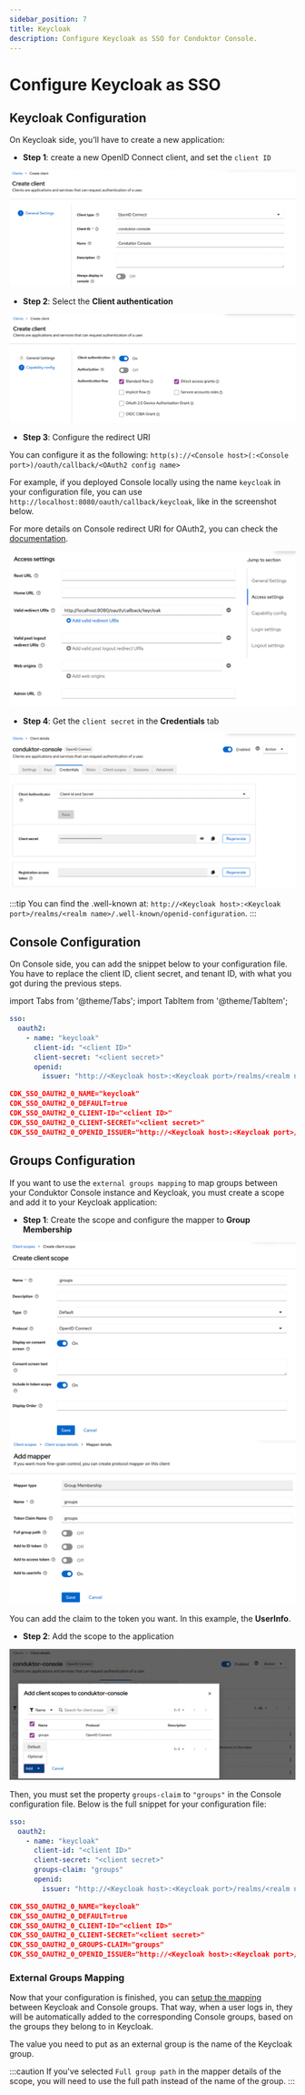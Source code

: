 ```yaml
---
sidebar_position: 7
title: Keycloak
description: Configure Keycloak as SSO for Conduktor Console.
---
```


# Configure Keycloak as SSO

## Keycloak Configuration

On Keycloak side, you'll have to create a new application:

- **Step 1**: create a new OpenID Connect client, and set the `client ID`

![](assets/keycloak-create-client.png)

- **Step 2**: Select the **Client authentication**

![](assets/keycloak-client-config.png)

- **Step 3**: Configure the redirect URI 

You can configure it as the following: `http(s)://<Console host>(:<Console port>)/oauth/callback/<OAuth2 config name>`

For example, if you deployed Console locally using the name `keycloak` in your configuration file, you can use `http://localhost:8080/oauth/callback/keycloak`, like in the screenshot below.

For more details on Console redirect URI for OAuth2, you can check the [documentation](generic-oauth2.md#more-details-on-console-external-url).

![](assets/keycloak-callback.png)

- **Step 4**: Get the `client secret` in the **Credentials** tab

![](assets/keycloak-client-secret.png)

:::tip
You can find the .well-known at: `http://<Keycloak host>:<Keycloak port>/realms/<realm name>/.well-known/openid-configuration`.
:::

## Console Configuration

On Console side, you can add the snippet below to your configuration file. You have to replace the client ID, client secret, and tenant ID, with what you got during the previous steps.

import Tabs from '@theme/Tabs'; import TabItem from '@theme/TabItem';

<Tabs>
<TabItem value="YAML  File" label="YAML File">

```yaml title="platform-config.yaml"
sso:
  oauth2:
    - name: "keycloak"
      client-id: "<client ID>"
      client-secret: "<client secret>"
      openid:
        issuer: "http://<Keycloak host>:<Keycloak port>/realms/<realm name>"
```

</TabItem>
<TabItem value="Environment Variables" label="Environment Variables">

```json title=".env"
CDK_SSO_OAUTH2_0_NAME="keycloak"
CDK_SSO_OAUTH2_0_DEFAULT=true
CDK_SSO_OAUTH2_0_CLIENT-ID="<client ID>"
CDK_SSO_OAUTH2_0_CLIENT-SECRET="<client secret>"
CDK_SSO_OAUTH2_0_OPENID_ISSUER="http://<Keycloak host>:<Keycloak port>/realms/<realm name>"
```

</TabItem>
</Tabs>

## Groups Configuration

If you want to use the `external groups mapping` to map groups between your Conduktor Console instance and Keycloak, you must create a scope and add it to your Keycloak application:

- **Step 1**: Create the scope and configure the mapper to **Group Membership**

![](assets/keycloak-scope.png)
![](assets/keycloak-scope-mapper.png)

You can add the claim to the token you want. In this example, the **UserInfo**.

- **Step 2**: Add the scope to the application

![](assets/keycloak-add-scope-app.png)

Then, you must set the property `groups-claim` to `"groups"` in the Console configuration file. Below is the full snippet for your configuration file:

<Tabs>
<TabItem value="YAML  File" label="YAML File">

```yaml title="platform-config.yaml"
sso:
  oauth2:
    - name: "keycloak"
      client-id: "<client ID>"
      client-secret: "<client secret>"
      groups-claim: "groups"
      openid:
        issuer: "http://<Keycloak host>:<Keycloak port>/realms/<realm name>"
```

</TabItem>
<TabItem value="Environment Variables" label="Environment Variables">

```json title=".env"
CDK_SSO_OAUTH2_0_NAME="keycloak"
CDK_SSO_OAUTH2_0_DEFAULT=true
CDK_SSO_OAUTH2_0_CLIENT-ID="<client ID>"
CDK_SSO_OAUTH2_0_CLIENT-SECRET="<client secret>"
CDK_SSO_OAUTH2_0_GROUPS-CLAIM="groups"
CDK_SSO_OAUTH2_0_OPENID_ISSUER="http://<Keycloak host>:<Keycloak port>/realms/<realm name>"
```

</TabItem>
</Tabs>


### External Groups Mapping

Now that your configuration is finished, you can [setup the mapping](/platform/get-started/configuration/user-authentication/external-group-sync/#create-an-external-group-mapping) between Keycloak and Console groups. That way, when a user logs in, they will be automatically added to the corresponding Console groups, based on the groups they belong to in Keycloak.

The value you need to put as an external group is the name of the Keycloak group.

:::caution
If you've selected `Full group path` in the mapper details of the scope, you will need to use the full path instead of the name of the group.
:::


